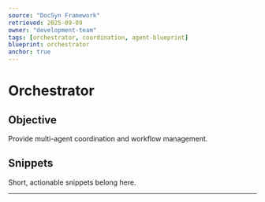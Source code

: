 ```yaml
---
source: "DocSyn Framework"
retrieved: 2025-09-09
owner: "development-team"
tags: [orchestrator, coordination, agent-blueprint]
blueprint: orchestrator
anchor: true
---
```


# Orchestrator

## Objective
Provide multi-agent coordination and workflow management.

## Snippets
Short, actionable snippets belong here.

---

<!-- Content will be populated from document processing -->
